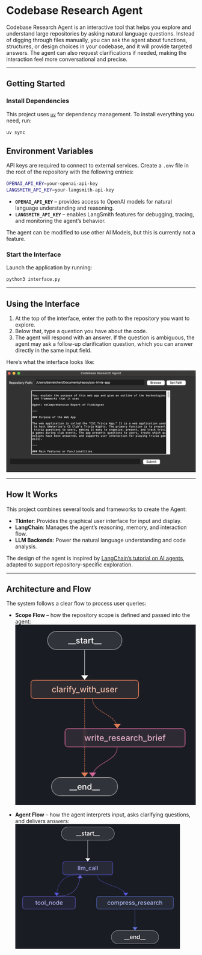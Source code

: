# Codebase Research Agent

Codebase Research Agent is an interactive tool that helps you explore and understand large repositories by asking natural language questions. Instead of digging through files manually, you can ask the agent about functions, structures, or design choices in your codebase, and it will provide targeted answers. The agent can also request clarifications if needed, making the interaction feel more conversational and precise.

---

## Getting Started

### Install Dependencies

This project uses [`uv`](https://github.com/astral-sh/uv) for dependency management. To install everything you need, run:

```bash
uv sync
```

## Environment Variables

API keys are required to connect to external services. Create a `.env` file in the root of the repository with the following entries:

```bash
OPENAI_API_KEY=your-openai-api-key
LANGSMITH_API_KEY=your-langsmith-api-key
```

* **`OPENAI_API_KEY`** – provides access to OpenAI models for natural language understanding and reasoning.
* **`LANGSMITH_API_KEY`** – enables LangSmith features for debugging, tracing, and monitoring the agent’s behavior.

The agent can be modified to use other AI Models, but this is currently not a feature.


### Start the Interface

Launch the application by running:

```bash
python3 interface.py
```

---

## Using the Interface

1. At the top of the interface, enter the path to the repository you want to explore.
2. Below that, type a question you have about the code.
3. The agent will respond with an answer. If the question is ambiguous, the agent may ask a follow-up clarification question, which you can answer directly in the same input field.

Here’s what the interface looks like:

![Screenshot](./public/screenshot.png)

---

## How It Works

This project combines several tools and frameworks to create the Agent:

* **Tkinter**: Provides the graphical user interface for input and display.
* **LangChain**: Manages the agent’s reasoning, memory, and interaction flow.
* **LLM Backends**: Power the natural language understanding and code analysis.

The design of the agent is inspired by [LangChain’s tutorial on AI agents](https://python.langchain.com/docs/tutorials/agents/), adapted to support repository-specific exploration.

---

## Architecture and Flow

The system follows a clear flow to process user queries:

* **Scope Flow** – how the repository scope is defined and passed into the agent:
  ![Scope Flow](./public/scope_flow.png)

* **Agent Flow** – how the agent interprets input, asks clarifying questions, and delivers answers:
  ![Agent Flow](./public/agent_flow.png)
